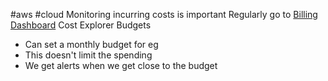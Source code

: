 #aws #cloud 
Monitoring incurring costs is important
Regularly go to [Billing Dashboard](https://us-east-1.console.aws.amazon.com/billing/home)
Cost Explorer
Budgets
- Can set a monthly budget for eg
- This doesn't limit the spending
- We get alerts when we get close to the budget